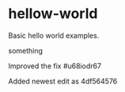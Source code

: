 # hellow-world

Basic hello world examples.


something

Improved the fix #u68iodr67


Added newest edit as 4df564576
